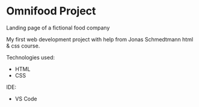 # Omnifood Project

Landing page of a fictional food company

My first web development project with help from Jonas Schmedtmann html & css course.

Technologies used:
- HTML
- CSS

IDE:
- VS Code
